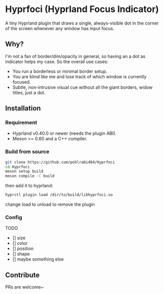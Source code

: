 # Hyprfoci (Hyprland Focus Indicator)
A tiny Hyprland plugin that draws a single, always-visible dot in the corner of the screen whenever any window has input focus.

## Why?
I'm not a fan of border/dim/opacity in general, so having an a dot as indicator helps my case.
So the overall use cases: 
- You run a borderless or minimal border setup.
- You are blind like me and lose track of which window is currently focused.
- Subtle, non-intrusive visual cue without all the giant borders, widow titles, just a dot.

## Installation
### Requirement
- Hyprland v0.40.0 or newer (needs the plugin ABI).
- Meson >= 0.60 and a C++ compiler. 

### Build from source
```bash
git clone https://github.com/pohlrabi404/Hyprfoci
cd Hyprfoci
meson setup build
meson compile -C build
```
then add it to hyprland:
```bash
hyprctl plugin load /dir/to/build/libhyprfoci.so
```
change load to unload to remove the plugin

### Config
TODO
- [] size
- [] color
- [] position
- [] shape
- [] maybe something else

## Contribute
PRs are welcome~
